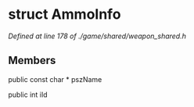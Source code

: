 # struct AmmoInfo

*Defined at line 178 of ./game/shared/weapon_shared.h*

## Members

public const char * pszName

public int iId




